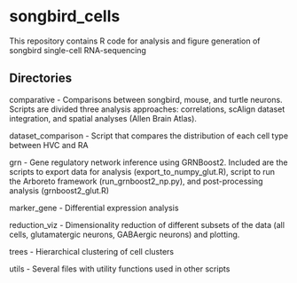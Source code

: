 # songbird_cells

This repository contains R code for analysis and figure generation of songbird single-cell RNA-sequencing

## Directories

comparative - Comparisons between songbird, mouse, and turtle neurons. Scripts are divided three analysis approaches: correlations, scAlign dataset integration, and spatial analyses (Allen Brain Atlas). 

dataset_comparison - Script that compares the distribution of each cell type between HVC and RA

grn - Gene regulatory network inference using GRNBoost2. Included are the scripts to export data for analysis (export_to_numpy_glut.R), script to run the Arboreto framework (run_grnboost2_np.py), and post-processing analysis (grnboost2_glut.R)

marker_gene - Differential expression analysis

reduction_viz - Dimensionality reduction of different subsets of the data (all cells, glutamatergic neurons, GABAergic neurons) and plotting.

trees - Hierarchical clustering of cell clusters

utils - Several files with utility functions used in other scripts
